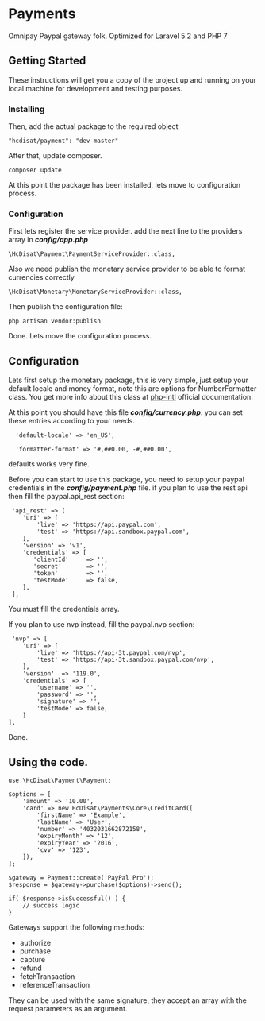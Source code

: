 # Payments

Omnipay Paypal gateway folk. Optimized for Laravel 5.2 and PHP 7

## Getting Started

These instructions will get you a copy of the project up and running on your
local machine for development and testing purposes.

### Installing

Then, add the actual package to the required object

```
"hcdisat/payment": "dev-master"
```

After that, update composer.

```
composer update
```
At this point the package has been installed, lets move to configuration process.

### Configuration

First lets register the service provider. add the next line to the providers array in _**config/app.php**_
```
\HcDisat\Payment\PaymentServiceProvider::class,

```

Also we need publish the monetary service provider to be able to format currencies
correctly
```
\HcDisat\Monetary\MonetaryServiceProvider::class,
```
Then publish the configuration file:

```
php artisan vendor:publish
```
Done. Lets move the configuration process.

## Configuration
Lets first setup the monetary package, this is very simple, just setup your default
locale and money format, note this are options for NumberFormatter class. You get more info about this class at
[php-intl](http://php.net/manual/es/class.numberformatter.php) official documentation.

At this point you should have this file **_config/currency.php_**. you can set
these entries according to your needs.

```
  'default-locale' => 'en_US',

  'formatter-format' => '#,##0.00, -#,##0.00',
```

defaults works very fine.

Before you can start to use this package, you need to setup your paypal credentials
in the ***config/payment.php*** file. if you plan to use the rest api then fill the
paypal.api_rest section:

```
 'api_rest' => [
    'uri' => [
        'live' => 'https://api.paypal.com',
        'test' => 'https://api.sandbox.paypal.com',
    ],
    'version' => 'v1',
    'credentials' => [
       'clientId'     => '',
       'secret'       => '',
       'token'        => '',
       'testMode'     => false,
    ],
 ],
```
You must fill the credentials array.

If you plan to use nvp instead, fill the paypal.nvp section:

```
 'nvp' => [
    'uri' => [
        'live' => 'https://api-3t.paypal.com/nvp',
        'test' => 'https://api-3t.sandbox.paypal.com/nvp',
    ],
    'version'  => '119.0',
    'credentials' => [
        'username' => '',
        'password' => '',
        'signature' => '',
        'testMode' => false,
    ]
],
```
Done.

## Using the code.

```
use \HcDisat\Payment\Payment;

$options = [
    'amount' => '10.00',
    'card' => new HcDisat\Payments\Core\CreditCard([
        'firstName' => 'Example',
        'lastName' => 'User',
        'number' => '4032031662872158',
        'expiryMonth' => '12',
        'expiryYear' => '2016',
        'cvv' => '123',
    ]),
];

$gateway = Payment::create('PayPal Pro');
$response = $gateway->purchase($options)->send();

if( $response->isSuccessful() ) {
    // success logic
}
```

Gateways support the following methods:
* authorize
* purchase
* capture
* refund
* fetchTransaction
* referenceTransaction

They can be used with the same signature, they accept an array
with the request parameters as an argument.